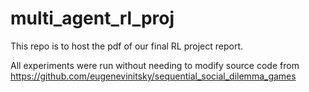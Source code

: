 # multi_agent_rl_proj

This repo is to host the pdf of our final RL project report.

All experiments were run without needing to modify source code from https://github.com/eugenevinitsky/sequential_social_dilemma_games